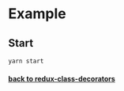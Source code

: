 # Example

## Start
```bash
yarn start
```

#### [back to redux-class-decorators](https://github.com/expert-m/redux-class-decorators)
